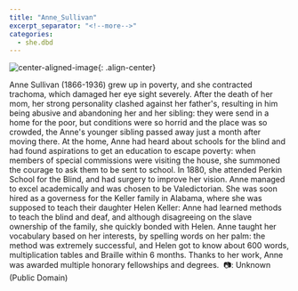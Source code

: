 ```yaml
---
title: "Anne_Sullivan"
excerpt_separator: "<!--more-->"
categories:
  - she.dbd
---
```



![center-aligned-image](https://cdn.pixabay.com/photo/2020/10/26/16/56/man-5687861_1280.png){: .align-center}


Anne Sullivan (1866-1936) grew up in poverty, and she contracted trachoma, which damaged her eye sight severely. After the death of her mom, her strong personality clashed against her father's, resulting in him being abusive and abandoning her and her sibling: they were send in a home for the poor, but conditions were so horrid and the place was so crowded, the Anne's younger sibling passed away just a month after moving there. At the home, Anne had heard about schools for the blind and had found aspirations to get an education to escape poverty: when members of special commissions were visiting the house, she summoned the courage to ask them to be sent to school. In 1880, she attended Perkin School for the Blind, and had surgery to improve her vision. Anne managed to excel academically and was chosen to be Valedictorian. She was soon hired as a governess for the Keller family in Alabama, where she was supposed to teach their daughter Helen Keller: Anne had learned methods to teach the blind and deaf, and although disagreeing on the slave ownership of the family, she quickly bonded with Helen. Anne taught her vocabulary based on her interests, by spelling words on her palm: the method was extremely successful, and Helen got to know about 600 words, multiplication tables and Braille within 6 months. Thanks to her work, Anne was awarded multiple honorary fellowships and degrees.⁠
⁠
📷: Unknown (Public Domain)⁠
